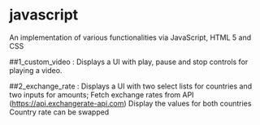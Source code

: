 # javascript
An implementation of various functionalities via JavaScript, HTML 5 and CSS

##1_custom_video : 
  Displays a UI with play, pause and stop controls for playing a video.

##2_exchange_rate : 
   Displays a UI with two select lists for countries and two inputs for amounts; 
   Fetch exchange rates from API (https://api.exchangerate-api.com)
   Display the values for both countries 
   Country rate can be swapped



